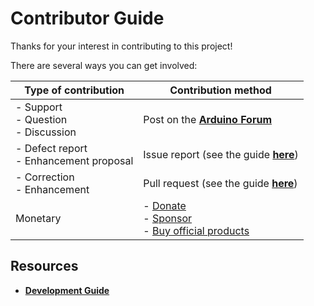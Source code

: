 <!-- Source: https://github.com/arduino/tooling-project-assets/blob/main/documentation-templates/contributor-guide/general/CONTRIBUTING.md -->

# Contributor Guide

Thanks for your interest in contributing to this project!

There are several ways you can get involved:

| Type of contribution                       | Contribution method                                                              |
| ------------------------------------------ | -------------------------------------------------------------------------------- |
| - Support<br/>- Question<br/>- Discussion  | Post on the [**Arduino Forum**][forum]                                           |
| - Defect report<br/>- Enhancement proposal | Issue report (see the guide [**here**][issues])                                  |
| - Correction<br/>- Enhancement             | Pull request (see the guide [**here**][prs])                                     |
| Monetary                                   | - [Donate][donate]<br/>- [Sponsor][sponsor]<br/>- [Buy official products][store] |

[forum]: https://forum.arduino.cc
[issues]: contributor-guide/issues.md#issue-report-guide
[prs]: contributor-guide/pull-requests.md#pull-request-guide
[donate]: https://www.arduino.cc/en/donate/
[sponsor]: https://github.com/sponsors/arduino
[store]: https://store.arduino.cc

## Resources

- [**Development Guide**](development.md#development-guide)

